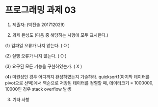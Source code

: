 # 프로그래밍 과제 03

1. 제출자:   (박진솔 201712029)

2. 과제 완성도 (다음 중 해당하는 사항에 모두 표시한다.)

(1) 컴파일 오류가 나지 않는다. (  O  )

(2) 실행 오류가 나지 않는다. (  O  )

(3) 요구된 모든 기능을 구현하였는가. (  X  )

(4) 미원성인 경우 어디까지 완성하였는지 기술하라.
 quicksort1(마지막 데이터를 pivot으로 선택)에서 역순으로 저장된 데이터를 정렬할 때,
 데이터크기 = 1000000, 10000인 경우 stack overflow 발생

3. 기타 사항 
